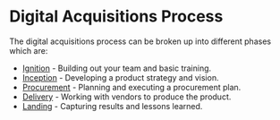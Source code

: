 # Digital Acquisitions Process

The digital acquisitions process can be broken up into different phases which are:

* [Ignition](https://github.com/18F/digital-acquisition-playbook/blob/master/pages/process/1-ignition.md) - Building out your team and basic training.
* [Inception](https://github.com/18F/digital-acquisition-playbook/blob/master/pages/process/2-inception.md) - Developing a product strategy and vision.
* [Procurement](https://github.com/18F/digital-acquisition-playbook/blob/master/pages/process/3-procurement.md) - Planning and executing a procurement plan.
* [Delivery](https://github.com/18F/digital-acquisition-playbook/blob/master/pages/process/4-delivery.md) - Working with vendors to produce the product.
* [Landing](https://github.com/18F/digital-acquisition-playbook/blob/master/pages/process/5-landing.md) - Capturing results and lessons learned.
